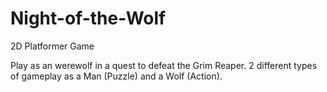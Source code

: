 # Night-of-the-Wolf
2D Platformer Game

Play as an werewolf in a quest to defeat the Grim Reaper. 2 different types of gameplay as a Man (Puzzle) and a Wolf (Action).
